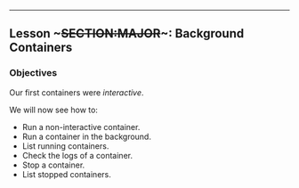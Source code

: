 ---
## Lesson ~~~SECTION:MAJOR~~~: Background Containers

### Objectives

Our first containers were *interactive*.

We will now see how to:

* Run a non-interactive container.
* Run a container in the background.
* List running containers.
* Check the logs of a container.
* Stop a container.
* List stopped containers.
